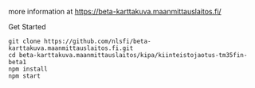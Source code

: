 more information at <https://beta-karttakuva.maanmittauslaitos.fi/>

Get Started
```
git clone https://github.com/nlsfi/beta-karttakuva.maanmittauslaitos.fi.git
cd beta-karttakuva.maanmittauslaitos/kipa/kiinteistojaotus-tm35fin-beta1
npm install
npm start

```
